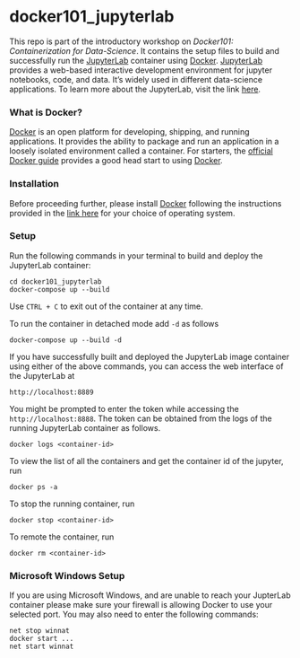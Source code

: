 # docker101_jupyterlab

This repo is part of the introductory workshop on *Docker101: Containerization for Data-Science*. It contains the setup files to build and successfully run the [JupyterLab](https://jupyter.org/) container using [Docker](https://www.docker.com/). [JupyterLab](https://jupyter.org/) provides a web-based interactive development environment for jupyter notebooks, code, and data. It’s widely used in different data-science applications. To learn more about the JupyterLab, visit the link [here](https://jupyter.org/). 

### What is Docker?
[Docker](https://www.docker.com/) is an open platform for developing, shipping, and running applications. It provides the ability to package and run an application in a loosely isolated environment called a container. For starters, the [official Docker guide](https://docs.docker.com/get-started/overview/) provides a good head start to using [Docker](https://www.docker.com/). 

### Installation
Before proceeding further, please install [Docker](https://www.docker.com/) following the instructions provided in the [link here](https://docs.docker.com/get-docker/) for your choice of operating system. 

### Setup 

Run the following commands in your terminal to build and deploy the JupyterLab container:
```
cd docker101_jupyterlab
docker-compose up --build
```
Use `CTRL + C` to exit out of the container at any time. 

To run the container in detached mode add `-d` as follows
```
docker-compose up --build -d
```

If you have successfully built and deployed the JupyterLab image container using either of the above commands, you can access the web interface of the JupyterLab at 
```
http://localhost:8889
```

You might be prompted to enter the token while accessing the `http://localhost:8888`. The token can be obtained from the logs of the running JupyterLab container as follows. 

```
docker logs <container-id>
```

To view the list of all the containers and get the container id of the jupyter, run 
```
docker ps -a
```

To stop the running container, run
```
docker stop <container-id>
```

To remote the container, run
```
docker rm <container-id>
```


### Microsoft Windows Setup

If you are using Microsoft Windows, and are unable to reach your JupterLab container please make sure your firewall is allowing Docker to use your selected port.  You may also need to enter the following commands:
```
net stop winnat
docker start ...
net start winnat
```

